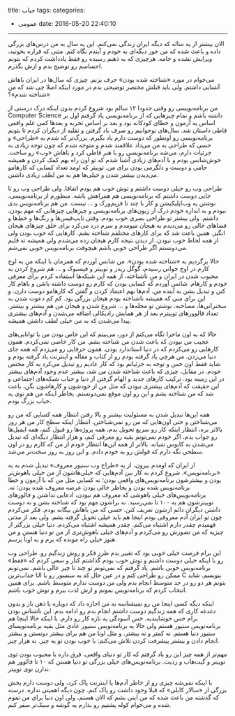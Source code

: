 title: حباب
tags:
categories:
  - عمومی
date: 2016-05-20 22:40:10
---
الان بیشتر از یه ساله که دیگه ایران زندگی نمی‌کنم. این یه سال به من درس‌های بزرگی داده و باعث شده که من جور دیگه‌ای به خودم و آیندم نگاه کنم. متنی که قراره بخونید، ویرایش نشده و خامه. هرچیزی که به ذهنم رسیده رو فقط یادداشت کردم که بتونم احساسم رو توضیح بدم و ازش بگذرم.

می‌خوام در مورد «شناخته شده بودن» حرف بزنم. چیزی که سال‌ها در ایران باهاش آشنایی داشتم. ولی باید قبلش مختصر توضیحی بدم در مورد اینکه اصلا چی شد که من «شناخته شدم»؟
<!-- more -->

من برنامه‌نویسی رو وقتی حدودا ۱۲ سالم بود شروع کردم بدون اینکه درک درستی از Computer Science داشته باشم و تمام چیزهایی که از برنامه‌نویسی یاد گرفتم اول بر اساس یه آزمون و خطای کودکانه بود و بعد بر اساس تجربه و بعدها کمی علم واقعی قاطی داستان شد. سال‌های نوجوانیم رو صرف یاد گرفتن و تقلید از دیگران کردم تا بتونم برنامه‌نویسی رو اونطور که دوست دارم یاد بگیرم. بزرگ‌تر که شدم به «طراحی» و حسی که طراحی به من می‌داد علاقمند شدم و متوجه شدم که چون توجه زیادی به جزئیات دارم، می‌شه برنامه‌نویسی رو با هنر قاطی کرد و باهاش «وب» رو ساخت. خوش‌شانس بودم و با آدم‌های زیادی آشنا شدم که تو اون راه بهم کمک کردن و همیشه حامی و دوست و دلگرمی بودن برای من. توییتر که اومد تعداد کسایی که کارهامو می‌دیدن بیشتر شدن و خیلی‌ها هم به من لطف زیادی داشتن.

طراحی وب رو خیلی دوست داشتم و توش خوب هم بودم اتفاقا. ولی طراحی وب رو تا جایی دوست داشتم که برنامه‌نویسی هم همراهش باشه. منظورم از برنامه‌نویسی، نوشتن یه وب‌اپلیکیشن و کار با چند تا فریم‌ورک و … نیست. من هم برنامه‌نویس بدی نبودم و به اندازه خودم درک از زبون‌های برنامه‌نویسی و چیزهایی چیزهایی که مهم بودن، داشتم. ولی بیشتر تو طراحی بصری خوب بودم. وقتی تایپ‌فیس‌ها و رنگ‌ها و خط‌ها و فضاهای خالی رو می‌دیدم به هیجان میومدم و سرم درد می‌کرد برای خلق چیزهای هیجان انگیز. همین باعث شد که برای کارهای مختلفم شناخته بشم. کارهایی که خوب بودن ولی از همه لحاظ خوب نبودن. از دیدن نتیجه کارم هیجان زده می‌شدم ولی همیشه ته قلبم می‌دونستم اگر طراحی خوبی باشم هیچوقت برنامه‌نویس خوبی نمی‌شم.

حالا برگردیم به «شناخته شده بودن». من شانس آوردم که همزمان با اینکه من به اوج کارم در اوج جوانی رسیدم، گوگل ریدر و توییتر و فیسبوک و … هم شروع کردن به محبوب شدن در ایران و منِ ناشناخته، از همه این شبکه‌ها استفاده کردم برای معرفی خودم و کارهام. شانس آوردم که کسایی بودن که کارم رو دوست داشته باشن و باهام کار کنن و تبدیل بشن به آینده من. آدم‌ها بهم اعتماد کردن و گفتن که کارهامو دوست دارن. و این برای منی که همیشه ناشناخته بودم هیجان بزرگی بود. کم کم دعوت شدن به سخنرانی‌ها، مصاحبه، نوشتن تو مجله‌ها و … شروع شدن و هیجان من هم بیشتر و بیشتر. تعداد فالوورهای توییترم بعد از هر همایش رادیکالی اضافه می‌شدن و آدم‌های بیشتری پیدا می‌شدن که به من خیلی لطف داشتن همیشه.

حالا که به اون ماجرا نگاه می‌کنم از دور، می‌بینم که این خاص بودن من یا توانایی‌های عجیب من نبودن که باعث شدن من شناخته بشم. من کار خاصی نمی‌کردم. همون کارهایی رو می‌کردم که در دنیا استاندارد بودن. همون حرفایی رو می‌زدم که همه جای دنیا می‌زدن. من هرچی یاد گرفته بودم رو از کتاب و مقاله و اینترنت یاد گرفته بودم و شاید فقط اون حس و توجه به جزئیاتم بود که کار عادیم رو تبدیل می‌کرد به کار مختص خودم. در مقابل، چیزی که باعث شناخته شدن من شد، بیشتر عدم وجود آدم‌های بیشتر در این زمینه بود. ترکیب کارهای جدید و الهام گرفتن از دنیا و حباب شبکه‌های اجتماعی و این حقیقت که آدم‌های بیشتری نبودن که مثل من از خودشون و کارهاشون بگن، باعث شد که من شناخته بشم و این رو اون موقع نمی‌دونستم. بخاطر اینکه من هم توی یه حباب بزرگ بودم.

همه این‌ها تبدیل شدن به مسئولیت بیشتر و بالا رفتن انتظار همه کسایی که من رو می‌شناختن و حتی اون‌هایی که من رو نمی‌شناختن. انتظار اینکه سطح کار من هر روز بالاتر بره، انتظار اینکه کار رو سریع تحویل بدم، همه پروژه‌ها رو قبول کنم، همه ایمیل‌ها رو جواب بدم، اگر خودم نمی‌تونم بقیه رو معرفی کنم، و هزار انتظار دیگه‌ای که تبدیل می‌شدن به کابوس شبانه. بالاتر از همه این‌ها انتظار خودم از من که کارم رو در اون سطحی نگه دارم که قولش رو به خودم دادم. و این روز به روز سخت‌تر می‌شد.

از ایران که اومدم بیرون، از یه «طراح وب سنیور معروف» تبدیل شدم به یه «برنامه‌نویس». شروع کردم به کار بین آدم‌هایی که خیلی‌هاشون از من خیلی باهوش‌تر بودن و بیشترشون برنامه‌نویس‌های واقعی بودن؛ نه کسایی مثل من که با آزمون و خطا برنامه‌نویس شده بودن و بخاطر خالی بودن عرصه معروف شده بودن؛ نه. برنامه‌نویس‌های خیلی باهوشی که معروف هم نبودن، ادعایی نداشتن و فالورهای توییترشون هم به ۱۰۰ تا نمی‌رسید. نه براشون مهم بود که شناخته بشن و نه دوست داشتن دیگران دائم ازشون تعریف کنن. حسی که من باهاش بیگانه بودم. فکر می‌کردم چون تو ایران آدم معروفی بودم اینجا هم باید خیلی تحویل گرفته بشم. ولی بعد از مدتی فهمیدم چقدر دارم اشتباه می‌کنم. چقدر همیشه اشتباه می‌کردم. دنیا خیلی بزرگتر از چیزیه که من تصورش رو می‌کردم و آدم‌های خیلی باهوش‌تری از من تو دنیا هستن و من هنوز خیلی راه مونده که برم و به اونا برسم.

این برام فرصت خیلی خوبی بود که تغییر بدم طرز فکر و روش زندگیم رو. طراحی وب رو با اینکه خیلی دوست داشتم و توش خوب بودم گذاشتم کنار و سعی کردم که «فقط» برنامه‌نویس خوبی باشم. یاد گرفتم که نمی‌تونم تو چند تا چیز عالی باشم. نمی‌تونم جذاب‌ترین UI ممکن رو طراحی کنم و در عین حال کد یه سنسور رو با C بنویسم. شاید بتونم هر دو رو در حد متوسط انجام بدم ولی من دوست ندارم متوسط باشم. برای همین انتخاب کردم که برنامه‌نویس بمونم و ازش لذت ببرم و توش خوب باشم.

اینکه دیگه کسی اینجا من رو نمیشناسه به من اجازه داد که دوباره با ذهن باز و بدون دغدغه کاری که همه زندگیم دوست داشتم انجام بدم رو ادامه بدم. این ناشناس بودن برام حس خوشایندیه. حس آسودگی یه تازه کار رو دارم. با اینکه حالا اینجا هم برنامه‌نویس سنیور هستم ولی حالا یه برنامه‌نویس سنیور عادی مثل بقیه برنامه‌نویسای سنیور دنیا هستم. نه کمتر و نه بیشتر. و مثل اونا من هم برای بیشتر دونستن و بیشتر انجام دادن و بیشتر پیشرفت کردن تلاش می‌کنم: با خوب بودن تو یه چیز. نه هزار چیز.

مهم‌تر از همه چیز این رو یاد گرفتم که کار تو دنیای واقعی، فرق داره با محبوب بودن توی توییتر و گیت‌هاب و ردیت. برنامه‌نویس‌های خیلی بزرگی تو دنیا هستن که ۱۰ تا فالوور هم ندارن توی توییتر.

با اینکه نمی‌شه چیزی رو از خاطر آدم‌ها یا اینترنت پاک کرد، ولی دوست دارم بخش بزرگی از «سالار کابلی» که قبلا وجود داشت رو پاک کنم. چون دیگه اهمیتی نداره. درسته که گذشته من باعث شده که من اینی بشم که الان هستم، ولی اون دنیا برای من تموم شده و می‌خوام کوله پشتیم رو بذارم یه گوشه و سبک‌تر سفر کنم.
